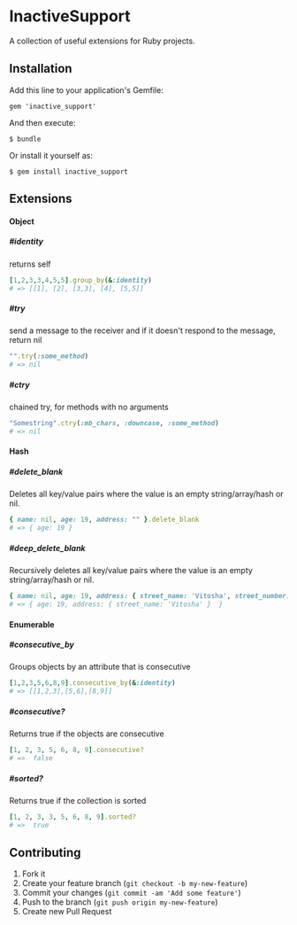 # InactiveSupport

A collection of useful extensions for Ruby projects.

## Installation

Add this line to your application's Gemfile:

    gem 'inactive_support'

And then execute:

    $ bundle

Or install it yourself as:

    $ gem install inactive_support

## Extensions

#### Object

##### #identity
returns self

```ruby
[1,2,3,3,4,5,5].group_by(&:identity)
# => [[1], [2], [3,3], [4], [5,5]]
```

##### #try
send a message to the receiver and if it doesn't respond to the message, return nil

```ruby
"".try(:some_method)
# => nil
```

##### #ctry
chained try, for methods with no arguments

```ruby
"Somestring".ctry(:mb_chars, :downcase, :some_method)
# => nil
```

#### Hash
##### #delete_blank
Deletes all key/value pairs where the value is an empty string/array/hash or nil.

```ruby
{ name: nil, age: 19, address: "" }.delete_blank
# => { age: 19 }
```

##### #deep_delete_blank
Recursively deletes all key/value pairs where the value is an empty string/array/hash or nil.

```ruby
{ name: nil, age: 19, address: { street_name: 'Vitosha', street_number: nil },  }.deep_delete_blank
# => { age: 19, address: { street_name: 'Vitosha' }  }
```

#### Enumerable
##### #consecutive_by
Groups objects by an attribute that is consecutive

```ruby
[1,2,3,5,6,8,9].consecutive_by(&:identity)
# => [[1,2,3],[5,6],[8,9]]
```

##### #consecutive?
Returns true if the objects are consecutive

```ruby
[1, 2, 3, 5, 6, 8, 9].consecutive?
# =>  false
```

##### #sorted?
Returns true if the collection is sorted

```ruby
[1, 2, 3, 3, 5, 6, 8, 9].sorted?
# =>  true
```

## Contributing

1. Fork it
2. Create your feature branch (`git checkout -b my-new-feature`)
3. Commit your changes (`git commit -am 'Add some feature'`)
4. Push to the branch (`git push origin my-new-feature`)
5. Create new Pull Request
